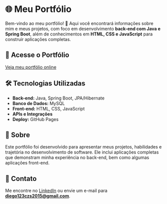 # 🌐 Meu Portfólio  

Bem-vindo ao meu portfólio! 🚀 Aqui você encontrará informações sobre mim e meus projetos, com foco em desenvolvimento **back-end com Java e Spring Boot**, além de conhecimentos em **HTML, CSS e JavaScript** para construir aplicações completas.  

## 🔗 Acesse o Portfólio  
[Veja meu portfólio online](https://didifernandes.github.io/Portfolio/target="_blank")  

## 🛠️ Tecnologias Utilizadas  
- **Back-end:** Java, Spring Boot, JPA/Hibernate  
- **Banco de Dados:** MySQL  
- **Front-end:** HTML, CSS, JavaScript  
- **APIs e Integrações**  
- **Deploy:** GitHub Pages  

## 📜 Sobre  
Este portfólio foi desenvolvido para apresentar meus projetos, habilidades e trajetória no desenvolvimento de software. Ele inclui aplicações completas que demonstram minha experiência no back-end, bem como algumas aplicações front-end.  

## 📩 Contato  
Me encontre no [LinkedIn](https://linkedin.com/in/diego-fernandesss/target="_blank") ou envie um e-mail para **diego123czs2015@gmail.com**.  
